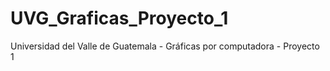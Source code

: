 # UVG_Graficas_Proyecto_1
Universidad del Valle de Guatemala - Gráficas por computadora - Proyecto 1
